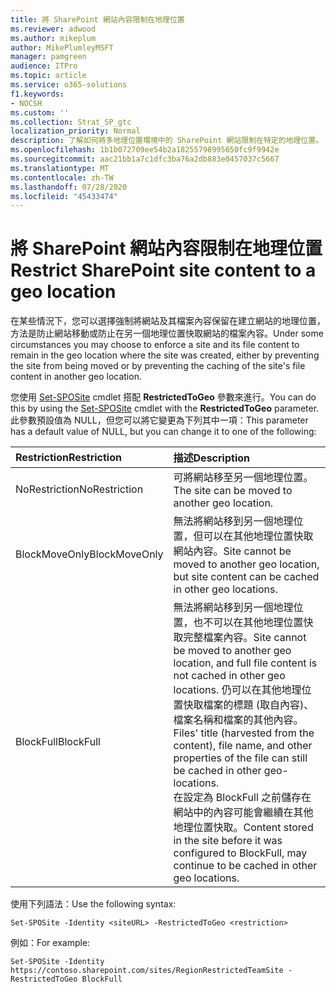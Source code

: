 ```yaml
---
title: 將 SharePoint 網站內容限制在地理位置
ms.reviewer: adwood
ms.author: mikeplum
author: MikePlumleyMSFT
manager: pamgreen
audience: ITPro
ms.topic: article
ms.service: o365-solutions
f1.keywords:
- NOCSH
ms.custom: ''
ms.collection: Strat_SP_gtc
localization_priority: Normal
description: 了解如何將多地理位置環境中的 SharePoint 網站限制在特定的地理位置。
ms.openlocfilehash: 1b1b072709ee54b2a18255798995650fc9f9942e
ms.sourcegitcommit: aac21bb1a7c1dfc3ba76a2db883e0457037c5667
ms.translationtype: MT
ms.contentlocale: zh-TW
ms.lasthandoff: 07/28/2020
ms.locfileid: "45433474"
---
```

# <a name="restrict-sharepoint-site-content-to-a-geo-location"></a><span data-ttu-id="fa883-103">將 SharePoint 網站內容限制在地理位置</span><span class="sxs-lookup"><span data-stu-id="fa883-103">Restrict SharePoint site content to a geo location</span></span>

<span data-ttu-id="fa883-104">在某些情況下，您可以選擇強制將網站及其檔案內容保留在建立網站的地理位置，方法是防止網站移動或防止在另一個地理位置快取網站的檔案內容。</span><span class="sxs-lookup"><span data-stu-id="fa883-104">Under some circumstances you may choose to enforce a site and its file content to remain in the geo location where the site was created, either by preventing the site from being moved or by preventing the caching of the site's file content in another geo location.</span></span>

<span data-ttu-id="fa883-105">您使用 [Set-SPOSite](https://docs.microsoft.com/powershell/module/sharepoint-online/set-sposite) cmdlet 搭配 **RestrictedToGeo** 參數來進行。</span><span class="sxs-lookup"><span data-stu-id="fa883-105">You can do this by using the [Set-SPOSite](https://docs.microsoft.com/powershell/module/sharepoint-online/set-sposite) cmdlet with the **RestrictedToGeo** parameter.</span></span> <span data-ttu-id="fa883-106">此參數預設值為 NULL，但您可以將它變更為下列其中一項：</span><span class="sxs-lookup"><span data-stu-id="fa883-106">This parameter has a default value of NULL, but you can change it to one of the following:</span></span>

|<span data-ttu-id="fa883-107">Restriction</span><span class="sxs-lookup"><span data-stu-id="fa883-107">Restriction</span></span>|<span data-ttu-id="fa883-108">描述</span><span class="sxs-lookup"><span data-stu-id="fa883-108">Description</span></span>|
|:----------|:----------|
|<span data-ttu-id="fa883-109">NoRestriction</span><span class="sxs-lookup"><span data-stu-id="fa883-109">NoRestriction</span></span>|<span data-ttu-id="fa883-110">可將網站移至另一個地理位置。</span><span class="sxs-lookup"><span data-stu-id="fa883-110">The site can be moved to another geo location.</span></span>|
|<span data-ttu-id="fa883-111">BlockMoveOnly</span><span class="sxs-lookup"><span data-stu-id="fa883-111">BlockMoveOnly</span></span>|<span data-ttu-id="fa883-112">無法將網站移到另一個地理位置，但可以在其他地理位置快取網站內容。</span><span class="sxs-lookup"><span data-stu-id="fa883-112">Site cannot be moved to another geo location, but site content can be cached in other geo locations.</span></span>|
|<span data-ttu-id="fa883-113">BlockFull</span><span class="sxs-lookup"><span data-stu-id="fa883-113">BlockFull</span></span>|<span data-ttu-id="fa883-114">無法將網站移到另一個地理位置，也不可以在其他地理位置快取完整檔案內容。</span><span class="sxs-lookup"><span data-stu-id="fa883-114">Site cannot be moved to another geo location, and full file content is not cached in other geo locations.</span></span> <span data-ttu-id="fa883-115">仍可以在其他地理位置快取檔案的標題 (取自內容)、檔案名稱和檔案的其他內容。</span><span class="sxs-lookup"><span data-stu-id="fa883-115">Files' title (harvested from the content), file name, and other properties of the file can still be cached in other geo-locations.</span></span><br><span data-ttu-id="fa883-116">在設定為 BlockFull 之前儲存在網站中的內容可能會繼續在其他地理位置快取。</span><span class="sxs-lookup"><span data-stu-id="fa883-116">Content stored in the site before it was configured to BlockFull, may continue to be cached in other geo locations.</span></span>|

<span data-ttu-id="fa883-117">使用下列語法：</span><span class="sxs-lookup"><span data-stu-id="fa883-117">Use the following syntax:</span></span>

`Set-SPOSite -Identity <siteURL> -RestrictedToGeo <restriction>`

<span data-ttu-id="fa883-118">例如：</span><span class="sxs-lookup"><span data-stu-id="fa883-118">For example:</span></span>

`Set-SPOSite -Identity https://contoso.sharepoint.com/sites/RegionRestrictedTeamSite -RestrictedToGeo BlockFull`
